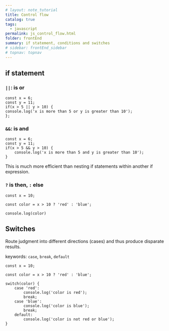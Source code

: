 ```yaml
---
# layout: note_tutorial
title: Control flow
catalog: true
tags: 
  - javascript
permalink: js_control_flow.html
folder: frontEnd
summary: if statement, conditions and switches
# sidebar: frontEnd_sidebar
# topnav: topnav
---
```


## if statement

### `||`: is or

```
const x = 6;
const y = 11;
if(x > 5 || y > 10) {
console.log('x is more than 5 or y is greater than 10');
};
```

### `&&`: is and

```
const x = 6;
const y = 11;
if(x > 5 && y > 10) {
    console.log('x is more than 5 and y is greater than 10');
}
```

This is much more efficient than nesting if statements within another if expression.

### `?` is then, `:` else

```
const x = 10;

const color = x > 10 ? 'red' : 'blue';

console.log(color)
```

## Switches

Route judgment into different directions (cases) and thus produce disparate results.

keywords: `case`, `break`, `default`

```
const x = 10;

const color = x > 10 ? 'red' : 'blue';

switch(color) {
    case 'red':
        console.log('color is red');
        break;
    case 'blue':
        console.log('color is blue');
        break;
    default: 
        console.log('color is not red or blue');
}
```